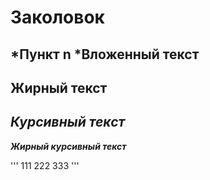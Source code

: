 # Заколовок 
*Пункт n
    *Вложенный текст
---
__Жирный текст__
---
_Курсивный текст_
---
___Жирный курсивный текст___

'''
111
222
333
'''